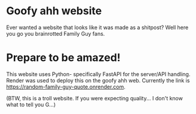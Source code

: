 # Goofy ahh website

Ever wanted a website that looks like it was made as a shitpost? Well here you go you brainrotted Family Guy fans.

# Prepare to be amazed!

This website uses Python- specifically FastAPI for the server/API handling. Render was used to deploy this on the goofy ahh web. Currently the link is https://random-family-guy-quote.onrender.com.

(BTW, this is a troll website. If you were expecting quality... I don't know what to tell you G...)
